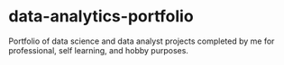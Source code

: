 # data-analytics-portfolio
Portfolio of data science and data analyst projects completed by me for professional, self learning, and hobby purposes.
